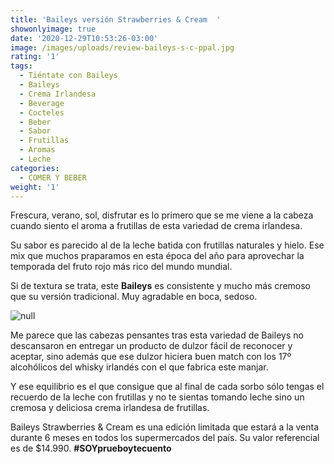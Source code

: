 ```yaml
---
title: 'Baileys versión Strawberries & Cream  '
showonlyimage: true
date: '2020-12-29T10:53:26-03:00'
image: /images/uploads/review-baileys-s-c-ppal.jpg
rating: '1'
tags:
  - Tiéntate con Baileys
  - Baileys
  - Crema Irlandesa
  - Beverage
  - Cocteles
  - Beber
  - Sabor
  - Frutillas
  - Aromas
  - Leche
categories:
  - COMER Y BEBER
weight: '1'
---
```

Frescura, verano, sol, disfrutar es lo primero que se me viene a la cabeza cuando siento el aroma a frutillas de esta variedad de crema irlandesa.

<!--more-->

Su sabor es parecido al de la leche batida con frutillas naturales y hielo. Ese mix que muchos praparamos en esta época del año para aprovechar la temporada del fruto rojo más rico del mundo mundial.

Si de textura se trata, este **Baileys** es consistente y mucho más cremoso que su versión tradicional. Muy agradable en boca, sedoso.

![null](/images/uploads/review-baileys-yo-ok.jpg)

Me parece que las cabezas pensantes tras esta variedad de Baileys no descansaron en entregar un producto de dulzor fácil de reconocer y aceptar, sino además que ese dulzor hiciera buen match con los 17º alcohólicos del whisky irlandés con el que fabrica este manjar.

Y ese equilibrio es el que consigue que al final de cada sorbo sólo tengas el recuerdo de la leche con frutillas y no te sientas tomando leche sino un cremosa y deliciosa crema irlandesa de frutillas.

Baileys Strawberries & Cream es una edición limitada que estará a la venta durante 6 meses en todos los supermercados del país. Su valor referencial es de $14.990. **\#SOYprueboytecuento**

